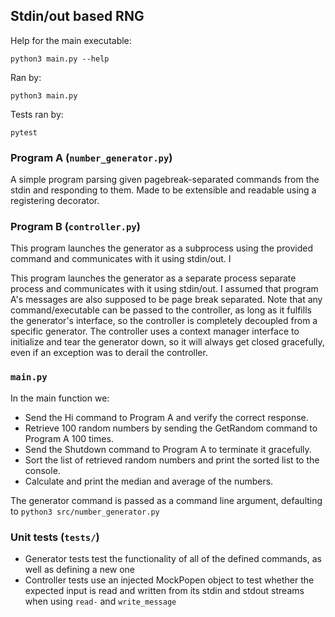 ## Stdin/out based RNG

Help for the main executable:

```shell
python3 main.py --help
```

Ran by:

```shell
python3 main.py
```

Tests ran by:

```shell
pytest
```

### Program A (`number_generator.py`)

A simple program parsing given pagebreak-separated commands from the stdin and responding to them.
Made to be extensible and readable using a registering decorator.

### Program B (`controller.py`)

This program launches the generator as a subprocess using the provided command and communicates with it
using stdin/out. I

This program launches the generator as a separate process separate process and communicates with it using stdin/out.
I assumed that program A's messages are also supposed to be page break separated.
Note that any command/executable can be passed to the controller, as long as it fulfills the generator's interface, so
the controller is completely decoupled from a specific generator. The controller uses a context manager interface to initialize and tear the
generator down, so it will always get closed gracefully, even if an exception was to derail the controller.

### `main.py`

In the main function we:

* Send the Hi command to Program A and verify the correct response.
* Retrieve 100 random numbers by sending the GetRandom command to Program A 100 times.
* Send the Shutdown command to Program A to terminate it gracefully.
* Sort the list of retrieved random numbers and print the sorted list to the console.
* Calculate and print the median and average of the numbers.

The generator command is passed as a command line argument, defaulting to `python3 src/number_generator.py`

### Unit tests (`tests/`)

* Generator tests test the functionality of all of the defined commands, as well as defining a new one
* Controller tests use an injected MockPopen object to test whether the expected input is read
and written from its stdin and stdout streams when using `read-` and `write_message`
